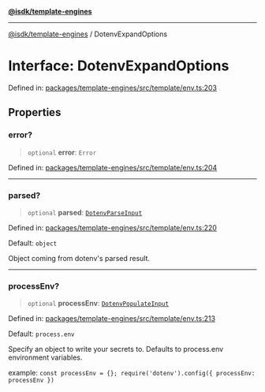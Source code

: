 [**@isdk/template-engines**](../README.md)

***

[@isdk/template-engines](../globals.md) / DotenvExpandOptions

# Interface: DotenvExpandOptions

Defined in: [packages/template-engines/src/template/env.ts:203](https://github.com/isdk/template-engines.js/blob/466ebe226b36554b365e0202c4f1d42ff9f95a09/src/template/env.ts#L203)

## Properties

### error?

> `optional` **error**: `Error`

Defined in: [packages/template-engines/src/template/env.ts:204](https://github.com/isdk/template-engines.js/blob/466ebe226b36554b365e0202c4f1d42ff9f95a09/src/template/env.ts#L204)

***

### parsed?

> `optional` **parsed**: [`DotenvParseInput`](DotenvParseInput.md)

Defined in: [packages/template-engines/src/template/env.ts:220](https://github.com/isdk/template-engines.js/blob/466ebe226b36554b365e0202c4f1d42ff9f95a09/src/template/env.ts#L220)

Default: `object`

Object coming from dotenv's parsed result.

***

### processEnv?

> `optional` **processEnv**: [`DotenvPopulateInput`](DotenvPopulateInput.md)

Defined in: [packages/template-engines/src/template/env.ts:213](https://github.com/isdk/template-engines.js/blob/466ebe226b36554b365e0202c4f1d42ff9f95a09/src/template/env.ts#L213)

Default: `process.env`

Specify an object to write your secrets to. Defaults to process.env environment variables.

example: `const processEnv = {}; require('dotenv').config({ processEnv: processEnv })`
